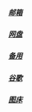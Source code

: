##### [邮箱](mailto:894732999@qq.com)
##### [网盘](https://pan.txca.ga/)
##### [备用](https://cloud.txca.ga/)
##### [谷歌](https://go.txca.ml/)
##### [图床](https://tuku.txca.ga/)
